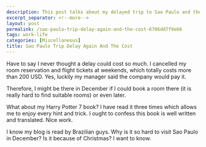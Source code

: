 ```yaml
---
description: This post talks about my delayed trip to Sao Paulo and the cost.
excerpt_separator: <!--more-->
layout: post
permalink: /sao-paulo-trip-delay-again-and-the-cost-6706dd7f9e66
tags: work-life
categories: [Miscellaneous]
title: Sao Paulo Trip Delay Again And The Cost
---
```

Have to say I never thought a delay could cost so much. I cancelled my room reservation and flight tickets at weekends, which totally costs more than 200 USD. Yes, luckily my manager said the company would pay it.

Therefore, I might be there in December if I could book a room there (it is really hard to find suitable rooms) or even later.

What about my Harry Potter 7 book? I have read it three times which allows me to enjoy every hint and trick. I ought to confess this book is well written and translated. Nice work.

I know my blog is read by Brazilian guys. Why is it so hard to visit Sao Paulo in December? Is it because of Christmas? I want to know.
<!--more-->

